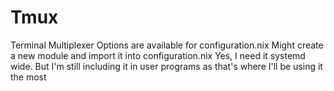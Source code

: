 # Tmux
Terminal Multiplexer
Options are available for configuration.nix
Might create a new module and import it into configuration.nix
Yes, I need it systemd wide. But I'm still including it in user programs as that's where I'll be using it the most
